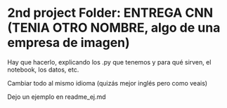 # 2nd project Folder: ENTREGA CNN (TENIA OTRO NOMBRE, algo de una empresa de imagen)

Hay que hacerlo, explicando los .py que tenemos y para qué sirven, el notebook, los datos, etc.

Cambiar todo al mismo idioma (quizás mejor inglés pero como veais)


Dejo un ejemplo en readme_ej.md